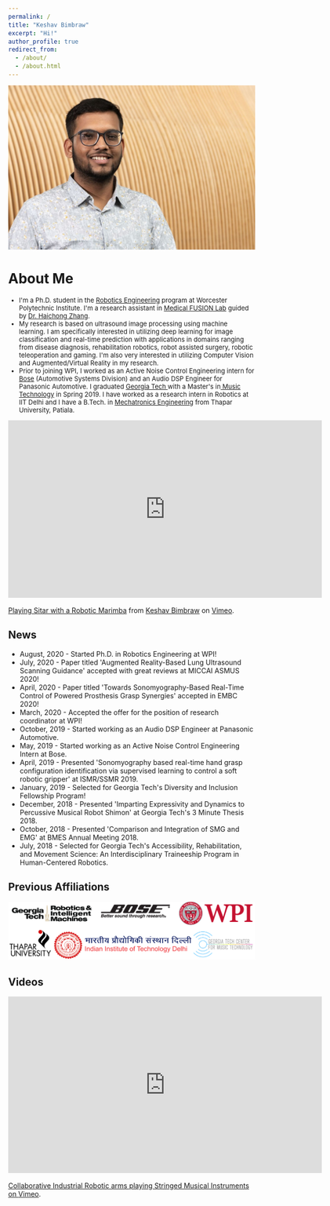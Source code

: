 ```yaml
---
permalink: /
title: "Keshav Bimbraw"
excerpt: "Hi!"
author_profile: true
redirect_from: 
  - /about/
  - /about.html
---
```


<img src="../images/thumbnail_image.jpg" alt="Georgia Tech">

About Me
======
<font size="-1">
<ul>
  <li>I'm a Ph.D. student in the <a href="https://www.wpi.edu/academics/study/robotics-engineering-phd">Robotics Engineering</a> program at Worcester Polytechnic Institute. I'm a research assistant in <a href="https://medicalfusionlab.wordpress.com/">Medical FUSION Lab</a> guided by <a href="https://www.wpi.edu/people/faculty/hzhang10">Dr. Haichong Zhang</a>.</li>
  <li>My research is based on ultrasound image processing using machine learning. I am specifically interested in utilizing deep learning for image classification and real-time prediction with applications in domains ranging from disease diagnosis, rehabilitation robotics, robot assisted surgery, robotic teleoperation and gaming. I'm also very interested in utilizing Computer Vision and Augmented/Virtual Reality in my research. </li>
  <li>Prior to joining WPI, I worked as an Active Noise Control Engineering intern for <a href="https://automotive.bose.com/">Bose</a> (Automotive Systems Division) and an Audio DSP Engineer for Panasonic Automotive. I graduated <a href="https://www.news.gatech.edu/2018/11/06/getting-know-georgia-tech-keshav-bimbraw"> Georgia Tech </a> with a Master's in<a href="https://gtcmt.gatech.edu/robotic-musicianship"> Music Technology</a> in Spring 2019. I have worked as a research intern in Robotics at IIT Delhi and I have a B.Tech. in <a href="http://www.thapar.edu/programmes/pages/btech-in-mechatronics"> Mechatronics Engineering</a> from Thapar University, Patiala.</li>
</ul>
</font>
<iframe src="https://player.vimeo.com/video/444132536" width="640" height="362" frameborder="0" allow="autoplay; fullscreen" allowfullscreen></iframe>
<p><a href="https://vimeo.com/444132536">Playing Sitar with a Robotic Marimba</a> from <a href="https://vimeo.com/user52996313">Keshav Bimbraw</a> on <a href="https://vimeo.com">Vimeo</a>.</p>

News
------
<ul>
  <li>August, 2020 - Started Ph.D. in Robotics Engineering at WPI!</li>
  <li>July, 2020 - Paper titled 'Augmented Reality-Based Lung Ultrasound Scanning Guidance' accepted with great reviews at MICCAI ASMUS 2020!</li>
  <li>April, 2020 - Paper titled 'Towards Sonomyography-Based Real-Time Control of Powered Prosthesis Grasp Synergies' accepted in EMBC 2020!</li>
  <li>March, 2020 - Accepted the offer for the position of research coordinator at WPI!</li>
  <li>October, 2019 - Started working as an Audio DSP Engineer at Panasonic Automotive.</li>
  <li>May, 2019 - Started working as an Active Noise Control Engineering Intern at Bose.</li>
  <li>April, 2019 - Presented 'Sonomyography based real-time hand grasp configuration identification via supervised learning to control a soft robotic gripper' at ISMR/SSMR 2019.</li>
  <li>January, 2019 - Selected for Georgia Tech's Diversity and Inclusion Fellowship Program!</li>
  <li>December, 2018 - Presented 'Imparting Expressivity and Dynamics to Percussive Musical Robot Shimon' at Georgia Tech's 3 Minute Thesis 2018.</li>
  <li>October, 2018 - Presented 'Comparison and Integration of SMG and EMG' at BMES Annual Meeting 2018.</li>
  <li>July, 2018 - Selected for Georgia Tech's Accessibility, Rehabilitation, and Movement Science: An Interdisciplinary Traineeship Program in Human-Centered Robotics.</li>
</ul>

Previous Affiliations
------
<img src="../images/affiliations.PNG" alt="Affiliations">

Videos
------
<iframe src="https://player.vimeo.com/video/174093155" width="640" height="360" frameborder="0" allow="autoplay; fullscreen" allowfullscreen></iframe>
<p><a href="https://vimeo.com/174093155">Collaborative Industrial Robotic arms playing Stringed Musical Instruments</a><a href="https://vimeo.com/user52996313"> on <a href="https://vimeo.com">Vimeo</a>.
